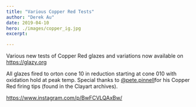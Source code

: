 ```yaml
---
title: "Various Copper Red Tests"
author: "Derek Au"
date: 2019-04-10
hero: ./images/copper_ig.jpg
excerpt: 

---
```


Various new tests of Copper Red glazes and variations now available on https://glazy.org

All glazes fired to orton cone 10 in reduction starting at cone 010 with oxidation hold at peak temp. Special thanks to [@pete.pinnell](https://www.instagram.com/pete.pinnell/)for his Copper Red firing tips (found in the Clayart archives).

https://www.instagram.com/p/BwFCVLQAxBw/
